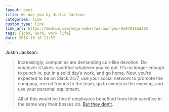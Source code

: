 ```yaml
---
layout: post
title: We own you by Justin Jackson
categories: link
custom_type: link
link_url: https://medium.com/mega-maker/we-own-you-9a97819ad292
tags: [jobs, work, work life]
date: 2016-10-18 11:57
---
```

Justin Jackson:

> Increasingly, companies are demanding cult-like devotion. Do whatever it takes; sacrifice whatever you’ve got. It’s no longer enough to punch in, put in a solid day’s work, and go home. Now, you’re expected to be on Slack 24/7, use your social network to promote the company, recruit friends to the team, go to events in the evening, and use your personal equipment.
>
> All of this would be fine if employees benefited from their sacrifice in the same way their bosses do. [But they don’t](https://thinkfaster.co/2015/12/beware-of-the-silicon-valley-cult/).
